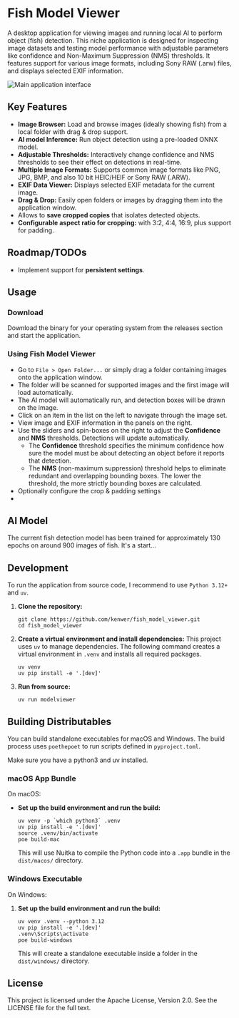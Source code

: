 # Fish Model Viewer

A desktop application for viewing images and running local AI to perform object (fish) detection. This niche application is designed for inspecting image datasets and testing model performance with adjustable parameters like confidence and Non-Maximum Suppression (NMS) thresholds. It features support for various image formats, including Sony RAW (.arw) files, and displays selected EXIF information.

![Main application interface](https://github.com/user-attachments/assets/e7dc06b9-5758-4deb-944d-dcda206aad67)


## Key Features

*   **Image Browser:** Load and browse images (ideally showing fish) from a local folder with drag & drop support.
*   **AI model Inference:** Run object detection using a pre-loaded ONNX model.
*   **Adjustable Thresholds:** Interactively change confidence and NMS thresholds to see their effect on detections in real-time.
*   **Multiple Image Formats:** Supports common image formats like PNG, JPG, BMP, and also 10 bit HEIC/HEIF or Sony RAW (.ARW).
*   **EXIF Data Viewer:** Displays selected EXIF metadata for the current image.
*   **Drag & Drop:** Easily open folders or images by dragging them into the application window.
*   Allows to **save cropped copies** that isolates detected objects.
*   **Configurable aspect ratio for cropping:** with 3:2, 4:4, 16:9, plus support for padding.

## Roadmap/TODOs

*   Implement support for **persistent settings**.

## Usage

### Download

Download the binary for your operating system from the releases section and start the application.

### Using Fish Model Viewer

*   Go to `File > Open Folder...` or simply drag a folder containing images onto the application window.
*   The folder will be scanned for supported images and the first image will load automatically.
*   The AI model will automatically run, and detection boxes will be drawn on the image.
*   Click on an item in the list on the left to navigate through the image set.
*   View image and EXIF information in the panels on the right.
*   Use the sliders and spin-boxes on the right to adjust the **Confidence** and **NMS** thresholds. Detections will update automatically.
    * The **Confidence** threshold specifies the minimum confidence how sure the model must be about detecting an object before it reports that detection.
    * The **NMS** (non-maximum suppression) threshold helps to eliminate redundant and overlapping bounding boxes. The lower the threshold, the more strictly bounding boxes are calculated.
*   Optionally configure the crop & padding settings
*   

## AI Model
The current fish detection model has been trained for approximately 130 epochs on around 900 images of fish. It's a start...

## Development

To run the application from source code, I recommend to use `Python 3.12+` and `uv`.

1.  **Clone the repository:**
    ```shell
    git clone https://github.com/kenwer/fish_model_viewer.git
    cd fish_model_viewer
    ```

2.  **Create a virtual environment and install dependencies:**
    This project uses `uv` to manage dependencies. The following command creates a virtual environment in `.venv` and installs all required packages.

    ```shell
    uv venv
    uv pip install -e '.[dev]'
    ```

3. **Run from source:**
    ```shell
    uv run modelviewer
    ```


## Building Distributables

You can build standalone executables for macOS and Windows. The build process uses `poethepoet` to run scripts defined in `pyproject.toml`.

Make sure you have a python3 and uv installed.

### macOS App Bundle

On macOS:
*   **Set up the build environment and run the build:**
    ```shell
    uv venv -p `which python3` .venv
    uv pip install -e '.[dev]'
    source .venv/bin/activate
    poe build-mac
    ```
    This will use Nuitka to compile the Python code into a `.app` bundle in the `dist/macos/` directory.

### Windows Executable

On Windows:
1.  **Set up the build environment and run the build:**
    ```shell
    uv venv .venv --python 3.12
    uv pip install -e '.[dev]'
    .venv\Scripts\activate
    poe build-windows
    ```
    This will create a standalone executable inside a folder in the `dist/windows/` directory.


## License

This project is licensed under the Apache License, Version 2.0. See the LICENSE file for the full text.
